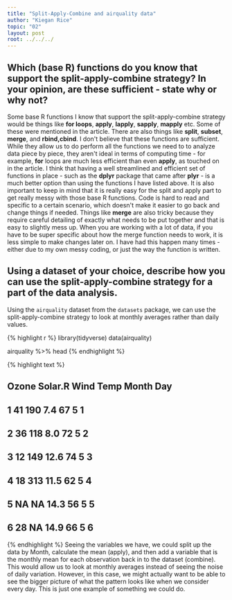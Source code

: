 ```yaml
---
title: "Split-Apply-Combine and airquality data"
author: "Kiegan Rice"
topic: "02"
layout: post
root: ../../../
---
```


## Which (base R) functions do you know that support the split-apply-combine strategy? In your opinion, are these sufficient - state why or why not?  

Some base R functions I know that support the split-apply-combine strategy would be things like __for loops__, __apply__, __lapply__, __sapply__, __mapply__ etc. Some of these were mentioned in the article. There are also things like __split__, __subset__, __merge__, and __rbind,cbind__. I don't believe that these functions are sufficient. While they allow us to do perform all the functions we need to to analyze data piece by piece, they aren't ideal in terms of computing time - for example, __for__ loops are much less efficient than even __apply__, as touched on in the article. I think that having a well streamlined and efficient set of functions in place - such as the __dplyr__ package that came after __plyr__ - is a much better option than using the functions I have listed above. It is also important to keep in mind that it is really easy for the split and apply part to get really messy with those base R functions. Code is hard to read and specific to a certain scenario, which doesn't make it easier to go back and change things if needed. Things like __merge__ are also tricky because they require careful detailing of exactly what needs to be put together and that is easy to slightly mess up. When you are working with a lot of data, if you have to be super specific about how the merge function needs to work, it is less simple to make changes later on. I have had this happen many times - either due to my own messy coding, or just the way the function is written. 

## Using a dataset of your choice, describe how you can use the split-apply-combine strategy for a part of the data analysis.  
Using the `airquality` dataset from the `datasets` package, we can use the split-apply-combine strategy to look at monthly averages rather than daily values. 


{% highlight r %}
library(tidyverse)
data(airquality)

airquality %>% head
{% endhighlight %}



{% highlight text %}
##   Ozone Solar.R Wind Temp Month Day
## 1    41     190  7.4   67     5   1
## 2    36     118  8.0   72     5   2
## 3    12     149 12.6   74     5   3
## 4    18     313 11.5   62     5   4
## 5    NA      NA 14.3   56     5   5
## 6    28      NA 14.9   66     5   6
{% endhighlight %}
Seeing the variables we have, we could split up the data by Month, calculate the mean (apply), and then add a variable that is the monthly mean for each observation back in to the dataset (combine). This would allow us to look at monthly averages instead of seeing the noise of daily variation. However, in this case, we might actually want to be able to see the bigger picture of what the pattern looks like when we consider every day. This is just one example of something we could do.  

